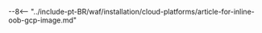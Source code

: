 [link-lançar-instancia]:     https://cloud.google.com/deep-learning-vm/docs/quickstart-marketplace

[img-geração-chave-ssh]:       ../../../images/installation-gcp/common/ssh-key-generation.png
[política-versão]:             ../../../updating-migrating/versioning-policy.md#version-list
[img-usuários-console-wl]:     ../../../images/check-user-no-2fa.png
[img-cria-nó-wallarm]:         ../../../images/user-guides/nodes/create-cloud-node.png
[documentos-plataforma-implantação]:    ../../../installation/supported-deployment-options.md

[token-nó]:                      ../../../quickstart/getting-started.md#deploy-the-wallarm-filtering-node
[token-api]:                     ../../../user-guides/settings/api-tokens.md
[tipos-token-wallarm]:           ../../../user-guides/nodes/nodes.md#api-and-node-tokens-for-node-creation
[plataforma]:                    ../../../installation/supported-deployment-options.md
[documentos-ataque-ptrav]:       ../../../attacks-vulns-list.md#path-traversal
[imagem-ataques-interface]:      ../../../images/admin-guides/test-attacks-quickstart.png
[diretrizes-nginx-wallarm]:      ../../../admin-en/configure-parameters-en.md
[documentos-autoscaling]:        ../../../admin-en/installation-guides/google-cloud/autoscaling-overview.md
[documentos-ip-real]:            ../../../admin-en/using-proxy-or-balancer-en.md
[documentos-alocar-memória]:     ../../../admin-en/configuration-guides/allocate-resources-for-node.md
[processamento-solicitação-limite]: ../../../user-guides/rules/configure-overlimit-res-detection.md
[documentos-registros]:          ../../../admin-en/configure-logging.md
[vantagens-limitações-oob]:      ../../oob/overview.md#advantages-and-limitations
[modo-wallarm]:                  ../../../admin-en/configure-wallarm-mode.md
[documentos-inline]:             ../../inline/overview.md
[documentos-oob]:                ../../oob/overview.md
[api-wallarm-via-proxy]:         ../../../admin-en/configuration-guides/access-to-wallarm-api-via-proxy.md
[exemplos-espelhamento-servidor-web]: ../../oob/web-server-mirroring/overview.md#examples-of-web-server-configuration-for-traffic-mirroring
[img-nós-agrupados]:             ../../../images/user-guides/nodes/grouped-nodes.png

--8<-- "../include-pt-BR/waf/installation/cloud-platforms/article-for-inline-oob-gcp-image.md"